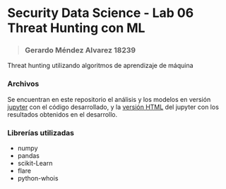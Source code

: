 # Security Data Science - Lab 06 <br> Threat Hunting con ML
> ### Gerardo Méndez Alvarez 18239
Threat hunting utilizando algoritmos de aprendizaje de máquina

### Archivos
Se encuentran en este repositorio el análisis y los modelos en versión [jupyter](analysis.ipynb) con el código desarrollado, y la [versión HTML](analysis.html) del jupyter con los resultados obtenidos en el desarrollo.

### Librerías utilizadas
* numpy
* pandas
* scikit-Learn
* flare
* python-whois
